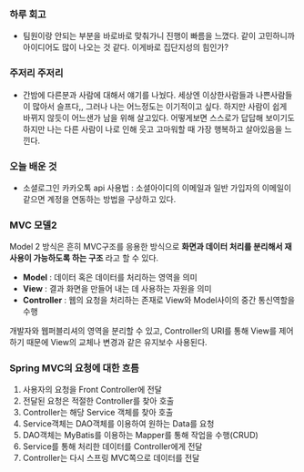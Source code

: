 
### 하루 회고

- 팀원이랑 안되는 부분을 바로바로 맞춰가니 진행이 빠름을 느꼈다. 같이 고민하니까 아이디어도 많이 나오는 것 같다. 이게바로 집단지성의 힘인가?

### 주저리 주저리

- 간밤에 다른분과 사람에 대해서 얘기를 나눴다. 세상엔 이상한사람들과 나쁜사람들이 많아서 슬프다,, 그러나 나는 어느정도는 이기적이고 싶다.  하지만 사람이 쉽게 바뀌지 않듯이 어느샌가 남을 위해 살고있다. 
어떻게보면 스스로가 답답해 보이기도 하지만 
나는 다른 사람이 나로 인해 웃고 고마워할 때 가장 행복하고 살아있음을 느낀다.

### 오늘 배운 것

- 소셜로그인 카카오톡 api 사용법
:  소셜아이디의 이메일과 일반 가입자의 이메일이 같으면 계정을 연동하는 방법을 구상하고 있다.

### MVC 모델2

  Model 2 방식은 흔히 MVC구조를 응용한 방식으로 **화면과 데이터 처리를 분리해서 재사용이 가능하도록 하는 구조** 라고 할 수 있다.

- **Model** : 데이터 혹은 데이터를 처리하는 영역을 의미
- **View** : 결과 화면을 만들어 내는 데 사용하는 자원을 의미
- **Controller** : 웹의 요청을 처리하는 존재로 View와 Model사이의 중간 통신역할을 수행

개발자와 웹퍼블리셔의 영역을 분리할 수 있고, Controller의 URI를 통해 View를 제어하기 때문에 View의 교체나 변경과 같은 유지보수 사용된다.

### **Spring MVC의 요청에 대한 흐름**

1. 사용자의 요청을 Front Controller에 전달
2. 전달된 요청은 적절한 Controller를 찾아 호출
3. Controller는 해당 Service 객체를 찾아 호출
4. Service객체는 DAO객체를 이용하여 원하는 Data를 요청
5. DAO객체는 MyBatis를 이용하는 Mapper를 통해 작업을 수행(CRUD)
6. Service를 통해 처리한 데이터를 Controller에게 전달
7. Controller는 다시 스프링 MVC쪽으로 데이터를 전달


